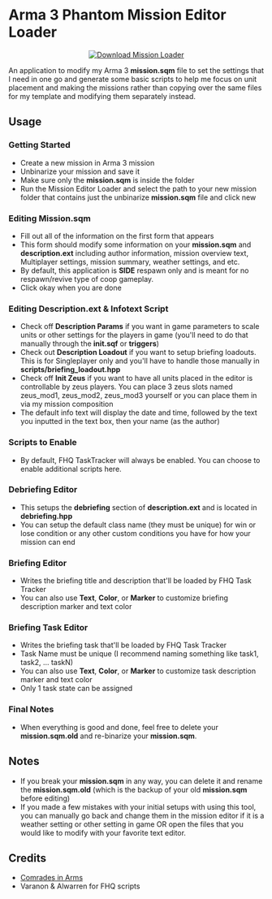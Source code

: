 # Arma 3 Phantom Mission Editor Loader

<p align="center">
<a href="https://github.com/bennpham/Arma3PhantomMissionEditorLoader/releases/tag/v1.0.0"><img src="https://img.shields.io/badge/Version-1.0.0-blue.svg" alt="Download Mission Loader" /></a>
</p>

An application to modify my Arma 3 <b>mission.sqm</b> file to set the settings that I need in one go and generate some basic scripts to help me focus on unit placement and making the missions rather than copying over the same files for my template and modifying them separately instead. 

## Usage
### Getting Started
* Create a new mission in Arma 3 mission
* Unbinarize your mission and save it
* Make sure only the <b>mission.sqm</b> is inside the folder 
* Run the Mission Editor Loader and select the path to your new mission folder that contains just the unbinarize <b>mission.sqm</b> file and click new
### Editing Mission.sqm
* Fill out all of the information on the first form that appears
* This form should modify some information on your <b>mission.sqm</b> and <b>description.ext</b> including author information, mission overview text, Multiplayer settings, mission summary, weather settings, and etc. 
* By default, this application is <b>SIDE</b> respawn only and is meant for no respawn/revive type of coop gameplay.
* Click okay when you are done
### Editing Description.ext & Infotext Script
* Check off <b>Description Params</b> if you want in game parameters to scale units or other settings for the players in game (you'll need to do that manually through the <b>init.sqf</b> or <b>triggers</b>)
* Check out <b>Description Loadout</b> if you want to setup briefing loadouts. This is for Singleplayer only and you'll have to handle those manually in <b>scripts/briefing_loadout.hpp</b>
* Check off <b>Init Zeus</b> if you want to have all units placed in the editor is controllable by zeus players. You can place 3 zeus slots named zeus_mod1, zeus_mod2, zeus_mod3 yourself or you can place them in via my mission composition
* The default info text will display the date and time, followed by the text you inputted in the text box, then your name (as the author)
### Scripts to Enable
* By default, FHQ TaskTracker will always be enabled. You can choose to enable additional scripts here.
### Debriefing Editor
* This setups the <b>debriefing</b> section of <b>description.ext</b> and is located in <b>debriefing.hpp</b>
* You can setup the default class name (they must be unique) for win or lose condition or any other custom conditions you have for how your mission can end
### Briefing Editor
* Writes the briefing title and description that'll be loaded by FHQ Task Tracker
* You can also use <b>Text</b>, <b>Color</b>, or <b>Marker</b> to customize briefing description marker and text color
### Briefing Task Editor
* Writes the briefing task that'll be loaded by FHQ Task Tracker
* Task Name must be unique (I recommend naming something like task1, task2, ... taskN)
* You can also use <b>Text</b>, <b>Color</b>, or <b>Marker</b> to customize task description marker and text color
* Only 1 task state can be assigned
### Final Notes
* When everything is good and done, feel free to delete your <b>mission.sqm.old</b> and re-binarize your <b>mission.sqm</b>. 

## Notes
* If you break your <b>mission.sqm</b> in any way, you can delete it and rename the <b>mission.sqm.old</b> (which is the backup of your old <b>mission.sqm</b> before editing)
* If you made a few mistakes with your initial setups with using this tool, you can manually go back and change them in the mission editor if it is a weather setting or other setting in game OR open the files that you would like to modify with your favorite text editor.

## Credits
* <a href="http://ciahome.net/">Comrades in Arms</a>
* Varanon & Alwarren for FHQ scripts
